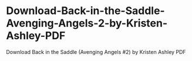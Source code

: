 # Download-Back-in-the-Saddle-Avenging-Angels-2-by-Kristen-Ashley-PDF
Download Back in the Saddle (Avenging Angels #2) by Kristen Ashley PDF
